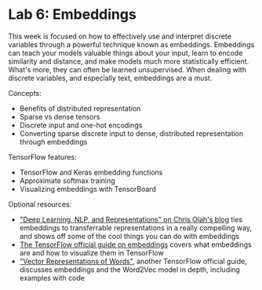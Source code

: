 # Lab 6: Embeddings
This week is focused on how to effectively use and interpret discrete variables through a powerful technique known as embeddings.
Embeddings can teach your models valuable things about your input, learn to encode similarity and distance, and make models much more statistically efficient.
What's more, they can often be learned unsupervised.
When dealing with discrete variables, and especially text, embeddings are a must.

Concepts:
 - Benefits of distributed representation
 - Sparse vs dense tensors
 - Discrete input and one-hot encodings
 - Converting sparse discrete input to dense, distributed representation through embeddings

TensorFlow features:
 - TensorFlow and Keras embedding functions
 - Approximate softmax training
 - Visualizing embeddings with TensorBoard

 Optional resources:
  - ["Deep Learning, NLP, and Representations" on Chris Olah's blog](https://colah.github.io/posts/2014-07-NLP-RNNs-Representations/) ties embeddings to transferrable representations in a really compelling way, and shows off some of the cool things you can do with embeddings
  - [The TensorFlow official guide on embeddings](https://www.tensorflow.org/guide/embedding) covers what embeddings are and how to visualize them in TensorFlow
  - ["Vector Representations of Words"](https://www.tensorflow.org/tutorials/representation/word2vec), another TensorFlow official guide, discusses embeddings and the Word2Vec model in depth, including examples with code
